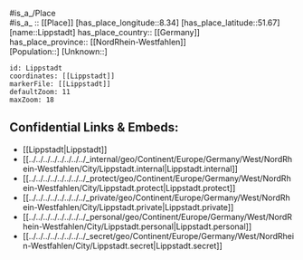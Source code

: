 ﻿---
location: [51.67,8.34] 
mapzoom: [7,12] 
mapmarker: city 
type: City
tags:
- geo/City


SpocWebEntityId: 32041
isDeleted: false
confidential: public

---
#is_a_/Place  
#is_a_ :: [[Place]] 
[has_place_longitude::8.34] 
[has_place_latitude::51.67] 
[name::Lippstadt] 
has_place_country:: [[Germany]]  
has_place_province:: [[NordRhein-Westfahlen]]  
[Population::] 
[Unknown::] 


```leaflet
id: Lippstadt
coordinates: [[Lippstadt]] 
markerFile: [[Lippstadt]] 
defaultZoom: 11 
maxZoom: 18
```


## Confidential Links & Embeds: 
- [[Lippstadt|Lippstadt]]  
- [[../../../../../../../../_internal/geo/Continent/Europe/Germany/West/NordRhein-Westfahlen/City/Lippstadt.internal|Lippstadt.internal]] 
- [[../../../../../../../../_protect/geo/Continent/Europe/Germany/West/NordRhein-Westfahlen/City/Lippstadt.protect|Lippstadt.protect]] 
- [[../../../../../../../../_private/geo/Continent/Europe/Germany/West/NordRhein-Westfahlen/City/Lippstadt.private|Lippstadt.private]] 
- [[../../../../../../../../_personal/geo/Continent/Europe/Germany/West/NordRhein-Westfahlen/City/Lippstadt.personal|Lippstadt.personal]] 
- [[../../../../../../../../_secret/geo/Continent/Europe/Germany/West/NordRhein-Westfahlen/City/Lippstadt.secret|Lippstadt.secret]] 
